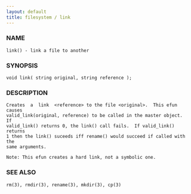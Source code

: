 ```yaml
---
layout: default
title: filesystem / link
---
```


### NAME

    link() - link a file to another

### SYNOPSIS

    void link( string original, string reference );

### DESCRIPTION

    Creates  a  link  <reference> to the file <original>.  This efun causes
    valid_link(original, reference) to be called in the master object.   If
    valid_link() returns 0, the link() call fails.  If valid_link() returns
    1 then the link() suceeds iff rename() would succeed if called with the
    same arguments.

    Note: This efun creates a hard link, not a symbolic one.

### SEE ALSO

    rm(3), rmdir(3), rename(3), mkdir(3), cp(3)

